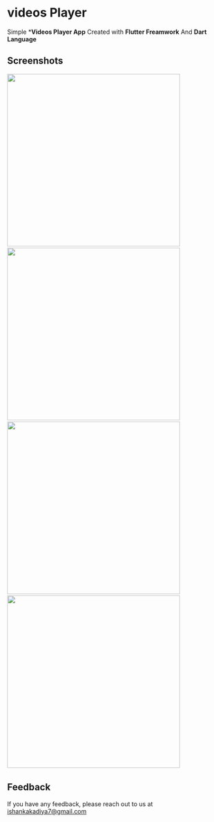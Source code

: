 # videos Player


Simple ***Videos Player App** Created with **Flutter Freamwork** And **Dart Language**

## Screenshots 

<img src="https://user-images.githubusercontent.com/113764228/195557973-b4454475-93cb-4400-934d-1b837e481190.jpg" width="400"> &nbsp; 
<img src="https://user-images.githubusercontent.com/113764228/195559247-0fc2e7ef-f364-47da-9dae-ea63ca3531ef.jpg" width="400"> &nbsp; 
<img src="https://user-images.githubusercontent.com/113764228/195557926-53046ab7-0ecd-4957-9c31-28b4a1315da8.jpg" width="400"> &nbsp; 
<img src="https://user-images.githubusercontent.com/113764228/195557956-405be679-98bd-4419-a317-b0ddf9a104eb.jpg" width="400"> &nbsp; 

## Feedback

If you have any feedback, please reach out to us at ishankakadiya7@gmail.com

